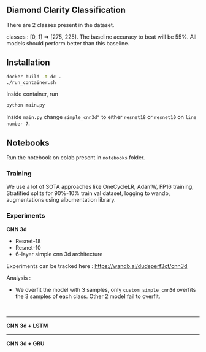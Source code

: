 ## Diamond Clarity Classification

There are 2 classes present in the dataset.

classes : [0, 1] => [275, 225]. The baseline accuracy to beat will be 55%. All models should perform better than this baseline.

## Installation

```bash
docker build -t dc .
./run_container.sh
```

Inside container, run

```python
python main.py
```

Inside `main.py` change `simple_cnn3d"` to either `resnet18` or `resnet10` on `line number 7`.

## Notebooks

Run the notebook on colab present in `notebooks` folder.

### Training

We use a lot of SOTA approaches like OneCycleLR, AdamW, FP16 training, Stratified splits for 90%-10% train val dataset, logging to wandb, augmentations using albumentation library. 

### Experiments

**CNN 3d**

- Resnet-18
- Resnet-10
- 6-layer simple cnn 3d architecture

Experiments can be tracked here : https://wandb.ai/dudeperf3ct/cnn3d

Analysis : 

- We overfit the model with 3 samples, only `custom_simple_cnn3d` overfits the 3 samples of each class. Other 2 model fail to overfit.


​    

-----

**CNN 3d + LSTM**

-----

**CNN 3d + GRU**